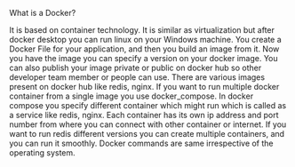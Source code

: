 What is a Docker?

It is based on container technology.
It is similar as virtualization but after docker desktop you can run linux on your Windows machine.
You create a Docker File for your application, and then you build an image from it.
Now you have the image you can specify a version on your docker image.
You can also publish your image private or public on docker hub so other developer team member or people can use.
There are various images present on docker hub like redis, nginx.
If you want to run multiple docker container from a single image you use docker_compose.
In docker compose you specify different container which might run which is called as a service like redis, nginx.
Each container has its own ip address and port number from where you can connect with other container or internet.
If you want to run redis different versions you can create multiple containers, and you can run it smoothly.
Docker commands are same irrespective of the operating system.




